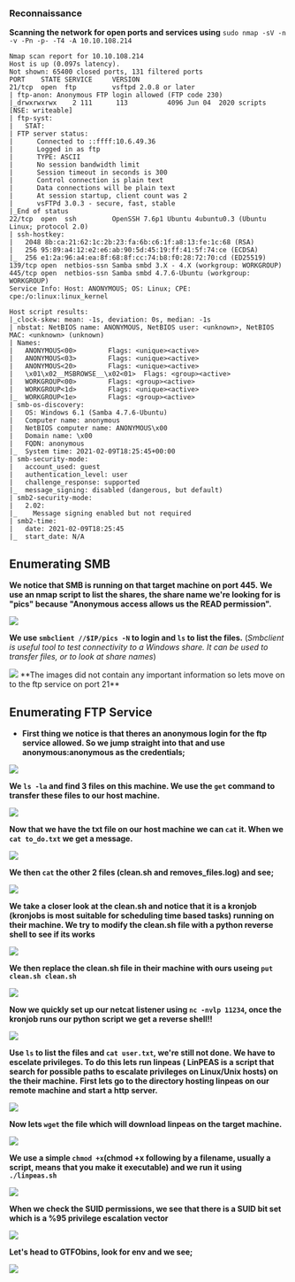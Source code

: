 
### Reconnaissance

**Scanning the network for open ports and services using** `sudo nmap -sV -n -v -Pn -p- -T4 -A 10.10.108.214`

````
Nmap scan report for 10.10.108.214
Host is up (0.097s latency).
Not shown: 65400 closed ports, 131 filtered ports
PORT    STATE SERVICE     VERSION
21/tcp  open  ftp         vsftpd 2.0.8 or later
| ftp-anon: Anonymous FTP login allowed (FTP code 230)
|_drwxrwxrwx    2 111      113          4096 Jun 04  2020 scripts [NSE: writeable]
| ftp-syst: 
|   STAT: 
| FTP server status:
|      Connected to ::ffff:10.6.49.36
|      Logged in as ftp
|      TYPE: ASCII
|      No session bandwidth limit
|      Session timeout in seconds is 300
|      Control connection is plain text
|      Data connections will be plain text
|      At session startup, client count was 2
|      vsFTPd 3.0.3 - secure, fast, stable
|_End of status
22/tcp  open  ssh         OpenSSH 7.6p1 Ubuntu 4ubuntu0.3 (Ubuntu Linux; protocol 2.0)
| ssh-hostkey: 
|   2048 8b:ca:21:62:1c:2b:23:fa:6b:c6:1f:a8:13:fe:1c:68 (RSA)
|   256 95:89:a4:12:e2:e6:ab:90:5d:45:19:ff:41:5f:74:ce (ECDSA)
|_  256 e1:2a:96:a4:ea:8f:68:8f:cc:74:b8:f0:28:72:70:cd (ED25519)
139/tcp open  netbios-ssn Samba smbd 3.X - 4.X (workgroup: WORKGROUP)
445/tcp open  netbios-ssn Samba smbd 4.7.6-Ubuntu (workgroup: WORKGROUP)
Service Info: Host: ANONYMOUS; OS: Linux; CPE: cpe:/o:linux:linux_kernel

Host script results:
|_clock-skew: mean: -1s, deviation: 0s, median: -1s
| nbstat: NetBIOS name: ANONYMOUS, NetBIOS user: <unknown>, NetBIOS MAC: <unknown> (unknown)
| Names:
|   ANONYMOUS<00>        Flags: <unique><active>
|   ANONYMOUS<03>        Flags: <unique><active>
|   ANONYMOUS<20>        Flags: <unique><active>
|   \x01\x02__MSBROWSE__\x02<01>  Flags: <group><active>
|   WORKGROUP<00>        Flags: <group><active>
|   WORKGROUP<1d>        Flags: <unique><active>
|_  WORKGROUP<1e>        Flags: <group><active>
| smb-os-discovery: 
|   OS: Windows 6.1 (Samba 4.7.6-Ubuntu)
|   Computer name: anonymous
|   NetBIOS computer name: ANONYMOUS\x00
|   Domain name: \x00
|   FQDN: anonymous
|_  System time: 2021-02-09T18:25:45+00:00
| smb-security-mode: 
|   account_used: guest
|   authentication_level: user
|   challenge_response: supported
|_  message_signing: disabled (dangerous, but default)
| smb2-security-mode: 
|   2.02: 
|_    Message signing enabled but not required
| smb2-time: 
|   date: 2021-02-09T18:25:45
|_  start_date: N/A

````

## Enumerating SMB

**We notice that SMB is running on that target machine on port 445.**
**We use an nmap script to list the shares, the share name we're looking for is "pics" because "Anonymous access allows us the READ permission".**

<img src="images/smbpics.png">

**We use `smbclient //$IP/pics -N` to login and `ls` to list the files.** 
(*Smbclient is useful tool to test connectivity to a Windows share. It can be used to transfer files, or to look at share names*)

<img src="images/smbclient.png">
**The images did not contain any important information so lets move on to the ftp service on port 21**




## Enumerating FTP Service

- **First thing we notice is that theres an anonymous login for the ftp service allowed. So we jump straight into that and use anonymous:anonymous as the credentials;**

<img src="images/ftp.png">

**We `ls -la` and find 3 files on this machine. We use the `get` command to transfer these files to our host machine.**

<img src="images/ftpfiles.png">

**Now that we have the txt file on our host machine we can `cat` it. When we `cat to_do.txt` we get a message.**

<img src="images/todotxt.png">

**We then `cat` the other 2 files (clean.sh and removes_files.log) and see;**

<img src="images/otherfiles.png">

**We take a closer look at the clean.sh and notice that it is a kronjob (kronjobs is most suitable for scheduling time based tasks) running on their machine. We try to modify the clean.sh file with a python reverse shell to see if its works**

<img src="images/bash.png">

**We then replace the clean.sh file in their machine with ours useing `put clean.sh clean.sh`**

<img src="images/replace.png">

**Now we quickly set up our netcat listener using `nc -nvlp 11234`, once the kronjob runs our python script we get a reverse shell!!**

<img src="images/reverse.png">

**Use `ls` to list the files and `cat user.txt`, we're still not done. We have to escelate privileges. To do this lets run linpeas ( LinPEAS is a script that search for possible paths to escalate privileges on Linux/Unix hosts) on the their machine.**
**First lets go to the directory hosting linpeas on our remote machine and start a http server.**

<img src="images/linpeas.png">

**Now lets `wget` the file which will download linpeas on the target machine.**

<img src="images/wget.png">

**We use a simple `chmod +x`(chmod +x following by a filename, usually a script, means that you make it executable) and we run it using `./linpeas.sh`**

<img src="images/lin.png">

**When we check the SUID permissions, we see that there is a SUID bit set which is a %95 privilege escalation vector**

<img src="images/suid.png">

**Let's head to GTFObins, look for env and we see;**

<img src="env.png">

















   




















